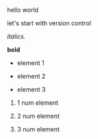 hello world

 let's start with version control

 *italics.*

 **bold**

 * element 1

 * element 2

 * element 3

 1. 1 num element

 2. 2 num element

 3. 3 num element
 